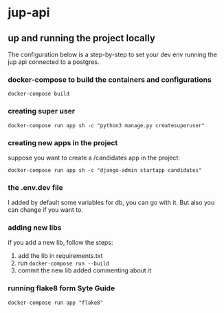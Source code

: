 # jup-api

## up and running the project locally
The configuration below is a step-by-step to set your dev env running the jup api connected to a postgres.


### docker-compose to build the containers and configurations
`docker-compose build`

### creating super user
`docker-compose run app sh -c "python3 manage.py createsuperuser"`


### creating new apps in the project

suppose you want to create a /candidates app in the project:

`docker-compose run app sh -c "django-admin startapp candidates"`

### the .env.dev file

I added by default some variables for db, you can go with it. But also you can change if you want to.

### adding new libs

if you add a new lib, follow the steps:
  1. add the lib in requirements.txt
  2. run `docker-compose run --build`
  3. commit the new lib added commenting about it

### running flake8 form Syte Guide

`docker-compose run app "flake8"`
